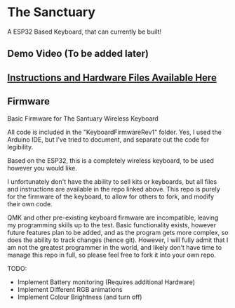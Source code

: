 # The Sanctuary
A ESP32 Based Keyboard, that can currently be built!

## Demo Video (To be added later)

## [Instructions and Hardware Files Available Here](https://github.com/LegoRocket/Sanctuary-Keyboard-Hardware)

## Firmware

Basic Firmware for The Santuary Wireless Keyboard

All code is included in the "KeyboardFirmwareRev1" folder. Yes, I used the Arduino IDE, but I've tried to document, and separate out the code for legibility.

Based on the ESP32, this is a completely wireless keyboard, to be used however you would like. 

I unfortunately don't have the ability to sell kits or keyboards, but all files and instructions are available in the repo linked above. This repo is purely for the firmware of the keyboard, to allow for others to fork, and modify their own code.

QMK and other pre-existing keyboard firmware are incompatible, leaving my programming skills up to the test. Basic functionality exists, however future features plan to be added, and as the program gets more complex, so does the ability to track changes (hence git). However, I will fully admit that I am not the greatest programmer in the world, and likely don't have time to manage this repo in full, so please feel free to fork it into your own repo.

TODO:
- Implement Battery monitoring (Requires additional Hardware)
- Implement Different RGB animations
- Implement Colour Brightness (and turn off)
